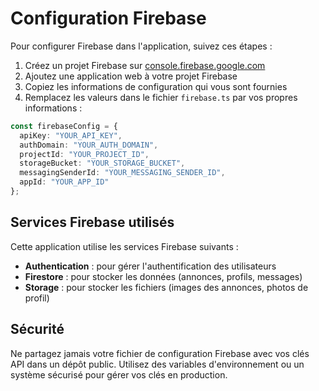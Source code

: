 # Configuration Firebase

Pour configurer Firebase dans l'application, suivez ces étapes :

1. Créez un projet Firebase sur [console.firebase.google.com](https://console.firebase.google.com)
2. Ajoutez une application web à votre projet Firebase
3. Copiez les informations de configuration qui vous sont fournies
4. Remplacez les valeurs dans le fichier `firebase.ts` par vos propres informations :

```typescript
const firebaseConfig = {
  apiKey: "YOUR_API_KEY",
  authDomain: "YOUR_AUTH_DOMAIN",
  projectId: "YOUR_PROJECT_ID",
  storageBucket: "YOUR_STORAGE_BUCKET",
  messagingSenderId: "YOUR_MESSAGING_SENDER_ID",
  appId: "YOUR_APP_ID"
};
```

## Services Firebase utilisés

Cette application utilise les services Firebase suivants :

- **Authentication** : pour gérer l'authentification des utilisateurs
- **Firestore** : pour stocker les données (annonces, profils, messages)
- **Storage** : pour stocker les fichiers (images des annonces, photos de profil)

## Sécurité

Ne partagez jamais votre fichier de configuration Firebase avec vos clés API dans un dépôt public.
Utilisez des variables d'environnement ou un système sécurisé pour gérer vos clés en production.
